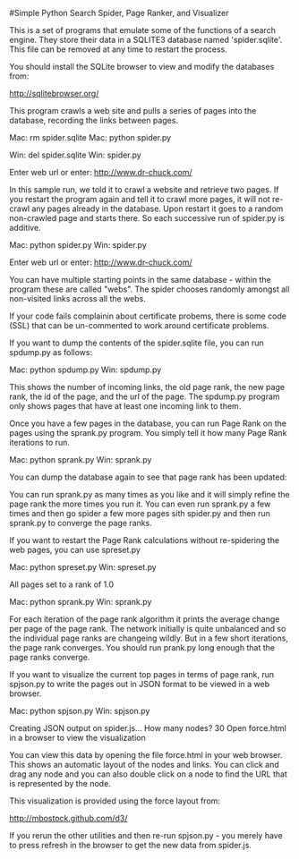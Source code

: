 #Simple Python Search Spider, Page Ranker, and Visualizer

This is a set of programs that emulate some of the functions of a 
search engine.  They store their data in a SQLITE3 database named
'spider.sqlite'.  This file can be removed at any time to restart the
process.   

You should install the SQLite browser to view and modify 
the databases from:

http://sqlitebrowser.org/

This program crawls a web site and pulls a series of pages into the
database, recording the links between pages.

Mac: rm spider.sqlite
Mac: python spider.py

Win: del spider.sqlite
Win: spider.py

Enter web url or enter: http://www.dr-chuck.com/

In this sample run, we told it to crawl a website and retrieve two 
pages.  If you restart the program again and tell it to crawl more
pages, it will not re-crawl any pages already in the database.  Upon 
restart it goes to a random non-crawled page and starts there.  So 
each successive run of spider.py is additive.

Mac: python spider.py 
Win: spider.py

Enter web url or enter: http://www.dr-chuck.com/

You can have multiple starting points in the same database - 
within the program these are called "webs".   The spider
chooses randomly amongst all non-visited links across all
the webs.

If your code fails complainin about certificate probems, 
there is some code (SSL) that can be un-commented to work
around certificate problems.

If you want to dump the contents of the spider.sqlite file, you can 
run spdump.py as follows:

Mac: python spdump.py 
Win: spdump.py

This shows the number of incoming links, the old page rank, the new page
rank, the id of the page, and the url of the page.  The spdump.py program
only shows pages that have at least one incoming link to them.

Once you have a few pages in the database, you can run Page Rank on the
pages using the sprank.py program.  You simply tell it how many Page
Rank iterations to run.

Mac: python sprank.py 
Win: sprank.py 


You can dump the database again to see that page rank has been updated:


You can run sprank.py as many times as you like and it will simply refine
the page rank the more times you run it.  You can even run sprank.py a few times
and then go spider a few more pages sith spider.py and then run sprank.py
to converge the page ranks.

If you want to restart the Page Rank calculations without re-spidering the 
web pages, you can use spreset.py

Mac: python spreset.py 
Win: spreset.py 

All pages set to a rank of 1.0

Mac: python sprank.py 
Win: sprank.py 

For each iteration of the page rank algorithm it prints the average
change per page of the page rank.   The network initially is quite 
unbalanced and so the individual page ranks are changeing wildly.
But in a few short iterations, the page rank converges.  You 
should run prank.py long enough that the page ranks converge.

If you want to visualize the current top pages in terms of page rank,
run spjson.py to write the pages out in JSON format to be viewed in a
web browser.

Mac: python spjson.py 
Win: spjson.py 

Creating JSON output on spider.js...
How many nodes? 30
Open force.html in a browser to view the visualization

You can view this data by opening the file force.html in your web browser.  
This shows an automatic layout of the nodes and links.  You can click and 
drag any node and you can also double click on a node to find the URL
that is represented by the node.

This visualization is provided using the force layout from:

http://mbostock.github.com/d3/

If you rerun the other utilities and then re-run spjson.py - you merely
have to press refresh in the browser to get the new data from spider.js.
